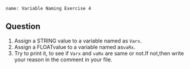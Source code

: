 ```ngMeta
name: Variable Naming Exercise 4

```

## Question

1. Assign a STRING value to a variable named as `Varx`.
2. Assign a FLOATvalue to a variable named as`vaRx`.
3. Try to print it, to see if `Varx` and `vaRx` are same or not.If not,then write your reason in the comment in your file.
